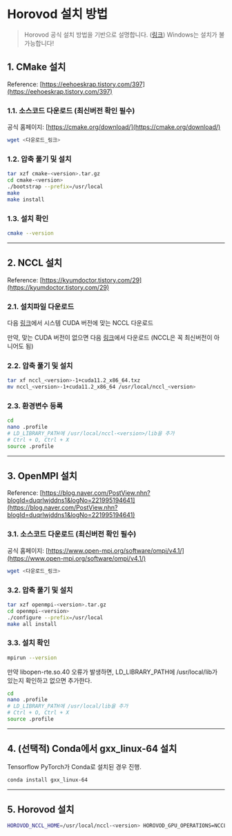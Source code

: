 # Horovod 설치 방법

> Horovod 공식 설치 방법을 기반으로 설명합니다. ([링크](https://github.com/horovod/horovod/blob/master/docs/gpus.rst))
> Windows는 설치가 불가능합니다!

## 1. CMake 설치

Reference: [https://eehoeskrap.tistory.com/397](https://eehoeskrap.tistory.com/397)

### 1.1. 소스코드 다운로드 (최신버전 확인 필수)

공식 홈페이지: [https://cmake.org/download/](https://cmake.org/download/)

```bash
wget <다운로드_링크>
```

### 1.2. 압축 풀기 및 설치

```bash
tar xzf cmake-<version>.tar.gz
cd cmake-<version>
./bootstrap --prefix=/usr/local
make
make install
```

### 1.3. 설치 확인

```bash
cmake --version
```

---

## 2. NCCL 설치

Reference: [https://kyumdoctor.tistory.com/29](https://kyumdoctor.tistory.com/29)

### 2.1. 설치파일 다운로드

다음 [링크](https://developer.nvidia.com/nccl/nccl-download)에서 시스템 CUDA 버전에 맞는 NCCL 다운로드

만약, 맞는 CUDA 버전이 없으면 다음 [링크](https://developer.nvidia.com/nccl/nccl-legacy-downloads)에서 다운로드 (NCCL은 꼭 최신버전이 아니어도 됨)

### 2.2. 압축 풀기 및 설치

```bash
tar xf nccl_<version>-1+cuda11.2_x86_64.txz
mv nccl_<version>-1+cuda11.2_x86_64 /usr/local/nccl_<version>
```

### 2.3. 환경변수 등록

```bash
cd
nano .profile
# LD_LIBRARY_PATH에 /usr/local/nccl-<version>/lib을 추가
# Ctrl + O, Ctrl + X
source .profile
```

---

## 3. OpenMPI 설치

Reference: [https://blog.naver.com/PostView.nhn?blogId=duqrlwjddns1&logNo=221995194641](https://blog.naver.com/PostView.nhn?blogId=duqrlwjddns1&logNo=221995194641)

### 3.1. 소스코드 다운로드 (최신버전 확인 필수)

공식 홈페이지: [https://www.open-mpi.org/software/ompi/v4.1/](https://www.open-mpi.org/software/ompi/v4.1/)

```bash
wget <다운로드_링크>
```

### 3.2. 압축 풀기 및 설치

```bash
tar xzf openmpi-<version>.tar.gz
cd openmpi-<version>
./configure --prefix=/usr/local
make all install
```

### 3.3. 설치 확인

```bash
mpirun --version
```

만약 libopen-rte.so.40 오류가 발생하면, LD_LIBRARY_PATH에 /usr/local/lib가 있는지 확인하고 없으면 추가한다.

```bash
cd
nano .profile
# LD_LIBRARY_PATH에 /usr/local/lib을 추가
# Ctrl + O, Ctrl + X
source .profile
```

---

## 4. (선택적) Conda에서 gxx_linux-64 설치

Tensorflow  PyTorch가 Conda로 설치된 경우 진행.

```bash
conda install gxx_linux-64
```

---

## 5. Horovod 설치

```bash
HOROVOD_NCCL_HOME=/usr/local/nccl-<version> HOROVOD_GPU_OPERATIONS=NCCL pip install --no-cache-dir horovod
```
